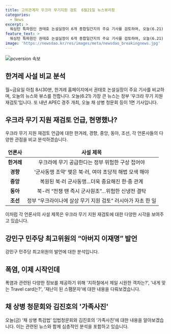 ```yaml
---
title: 고위관계자 우크라 무기지원 검토  6월21일 뉴스뷰리핑
categories:
  - News
excerpt: >
  워싱턴 특파원인 권태호 논설실장이 6개 종합일간지의 주요 기사를 검토하여, 오늘(6.21) 주요 뉴스와 관점을 전달합니다. 주요 뉴스는 정부의 우크라 무기 지원 재검토로, 북-러 조약 공개 및 북-러 관계, 우크라이나 무기거래 공식화와 유엔 제재 무시 전략이 염두에 둔다. 그 외에도 김진호의 ‘가족사진’ 음악에 더해 쿄상병 특별검사법 입법청문회와 관련된 내용을 다룬다. 이에 대한 정확하고 평형 잡힌 정보 소식을 전달하는 단문 기사입니다. (143자)
feature_text: >
  워싱턴 특파원인 권태호 논설실장이 6개 종합일간지의 주요 기사를 검토하여, 오늘(6.21) 주요 뉴스와 관점을 전달합니다. 주요 뉴스는 정부의 우크라 무기 지원 재검토로, 북-러 조약 공개 및 북-러 관계, 우크라이나 무기거래 공식화와 유엔 제재 무시 전략이 염두에 둔다. 그 외에도 김진호의 ‘가족사진’ 음악에 더해 쿄상병 특별검사법 입법청문회와 관련된 내용을 다룬다. 이에 대한 정확하고 평형 잡힌 정보 소식을 전달하는 단문 기사입니다. (143자)
image: 'https://newsdao.kr/res/images/meta/newsdao_breakingnews.jpg'
---
```


<p><img src="https://newsdao.kr/res/images/meta/newsdao_breakingnews.jpg" alt="pcversion 속보" /></p>

<h2 data-ke-size="size26">한겨레 사설 비교 분석</h2>

<p data-ke-size="size16">월~금요일 아침 8시30분, 한겨레 홈페이지에서 권태호 논설실장이 주요 기사를 비교하며, 오늘의 뉴스와 뷰스를 전합니다. 오늘(6.21) 가장 큰 뉴스는 정부 ‘우크라 무기 지원 재검토’입니다. 또 내년 APEC 경주 개최, 오늘 채 상병 청문회 등이 1면 기사입니다.</p>

<div>
  <h2>우크라 무기 지원 재검토 언급, 현명했나?</h2>
  <p data-ke-size="size16">우크라 무기 지원 재검토 언급에 대한 한겨레, 경향, 중앙, 동아, 조선, 각 언론사들의 다양한 관점을 비교 분석하겠습니다.</p>
  <table>
    <thead>
      <tr>
        <td style="text-align: center; height: 17px;"><b>언론사</b></td>
        <td style="text-align: center; height: 17px;"><b>사설 제목</b></td>
      </tr>
    </thead>
    <tbody>
      <tr>
        <td style="text-align: center; height: 17px;"><b>한겨레</b></td>
        <td style="text-align: center; height: 17px;">우크라에 무기 공급한다는 정부 위험한 구상 접어야</td>
      </tr>
      <tr>
        <td style="text-align: center; height: 17px;"><b>경향</b></td>
        <td style="text-align: center; height: 17px;">‘군사동맹 조약’ 맺은 북·러, 여야 초당적 해법 모색 해야</td>
      </tr>
      <tr>
        <td style="text-align: center; height: 17px;"><b>중앙</b></td>
        <td style="text-align: center; height: 17px;">복원된 북·러 군사동맹…더욱 중요해진 한·중 관계</td>
      </tr>
      <tr>
        <td style="text-align: center; height: 17px;"><b>동아</b></td>
        <td style="text-align: center; height: 17px;">북-러 “전쟁 땐 즉시 군사원조”…위험한 신냉전 결탁</td>
      </tr>
      <tr>
        <td style="text-align: center; height: 17px;"><b>조선</b></td>
        <td style="text-align: center; height: 17px;">정부 “우크라이나에 살상 무기 지원 검토” 러시아가 자초 한 일</td>
      </tr>
    </tbody>
  </table>
  <p data-ke-size="size16">이처럼 각 언론사의 사설 제목은 우크라 무기 지원 재검토에 대한 다양한 시각을 보여주고 있습니다.</p>
</div>

<h2>강민구 민주당 최고위원의 “아버지 이재명” 발언</h2>

<p data-ke-size="size16">강민구 민주당 최고위원의 발언에 대한 분석입니다.</p>

<h2>폭염, 이제 시작인데</h2>

<p data-ke-size="size16">폭염과 관련된 다양한 정보를 제공하기 위해 '지하철에서 제일 시원한 객차는?', '내게 맞는 Travel card는?', '재난이 된 스팸문자'에 대한 내용을 다뤄보겠습니다.</p>

<h2>채 상병 청문회와 김진호의 '가족사진'</h2>

<p data-ke-size="size16">오늘(금) ‘채 상병 특검법’ 입법청문회와 김진호의 ‘가족사진’에 대한 내용을 알아보겠습니다. 이는 관련된 뉴스와 함께 심층적인 분석을 포함하고 있습니다.</p>

